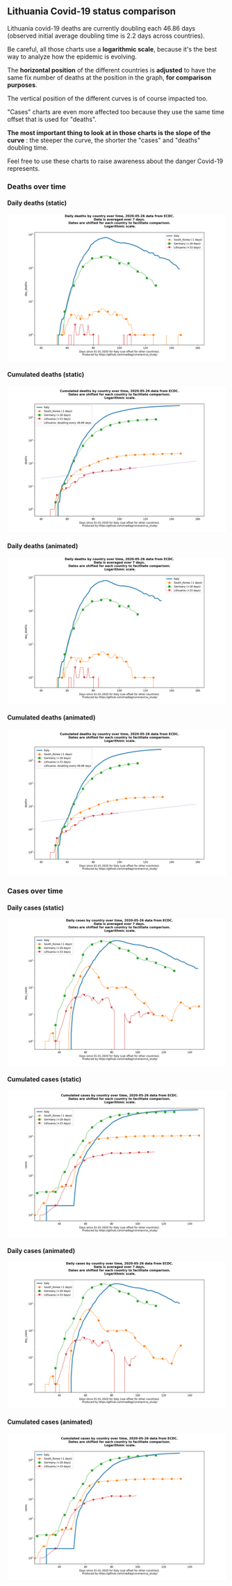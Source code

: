 ## Lithuania Covid-19 status comparison 

Lithuania covid-19 deaths are currently doubling each 46.86 days (observed initial average doubling time is 2.2 days across countries).



Be careful, all those charts use a **logarithmic scale**, because it's the best way to analyze how the epidemic is evolving.
 
The **horizontal position** of the different countries is **adjusted** to have the same fix number of deaths at the position in the graph, **for comparison purposes**.

The vertical position of the different curves is of course impacted too.

"Cases" charts are even more affected too because they use the same time offset that is used for "deaths".

**The most important thing to look at in those charts is the slope of the curve** : the steeper the curve, the shorter the "cases" and "deaths" doubling time.

Feel free to use these charts to raise awareness about the danger Covid-19 represents. 


 
### Deaths over time
 
#### Daily deaths (static)
![Lithuania covid-19 daily deaths static chart](https://raw.githubusercontent.com/madlag/coronavirus_study/master/notebooks/graphs/2020-05-26/countries/Lithuania/2020-05-26_Lithuania_day_deaths.png "Lithuania covid-19 day_deaths static chart")   
 
#### Cumulated deaths (static)
![Lithuania covid-19 cumulated deaths static chart](https://raw.githubusercontent.com/madlag/coronavirus_study/master/notebooks/graphs/2020-05-26/countries/Lithuania/2020-05-26_Lithuania_deaths.png "Lithuania covid-19 deaths static chart")   
 
#### Daily deaths (animated)
![Lithuania covid-19 daily deaths animated chart](https://raw.githubusercontent.com/madlag/coronavirus_study/master/notebooks/graphs/2020-05-26/countries/Lithuania/2020-05-26_Lithuania_day_deaths.gif "Lithuania covid-19 day_deaths animated chart")   
 
#### Cumulated deaths (animated)
![Lithuania covid-19 cumulated deaths animated chart](https://raw.githubusercontent.com/madlag/coronavirus_study/master/notebooks/graphs/2020-05-26/countries/Lithuania/2020-05-26_Lithuania_deaths.gif "Lithuania covid-19 deaths animated chart")   

 
### Cases over time
 
#### Daily cases (static)
![Lithuania covid-19 daily cases static chart](https://raw.githubusercontent.com/madlag/coronavirus_study/master/notebooks/graphs/2020-05-26/countries/Lithuania/2020-05-26_Lithuania_day_cases.png "Lithuania covid-19 day_cases static chart")   
 
#### Cumulated cases (static)
![Lithuania covid-19 cumulated cases static chart](https://raw.githubusercontent.com/madlag/coronavirus_study/master/notebooks/graphs/2020-05-26/countries/Lithuania/2020-05-26_Lithuania_cases.png "Lithuania covid-19 cases static chart")   
 
#### Daily cases (animated)
![Lithuania covid-19 daily cases animated chart](https://raw.githubusercontent.com/madlag/coronavirus_study/master/notebooks/graphs/2020-05-26/countries/Lithuania/2020-05-26_Lithuania_day_cases.gif "Lithuania covid-19 day_cases animated chart")   
 
#### Cumulated cases (animated)
![Lithuania covid-19 cumulated cases animated chart](https://raw.githubusercontent.com/madlag/coronavirus_study/master/notebooks/graphs/2020-05-26/countries/Lithuania/2020-05-26_Lithuania_cases.gif "Lithuania covid-19 cases animated chart")   

